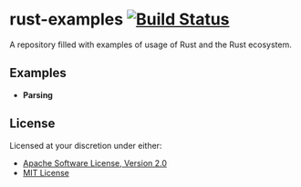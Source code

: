 # rust-examples [![Build Status][status.svg]][status]

A repository filled with examples of usage of Rust and the Rust ecosystem.

## Examples

 - **Parsing**

## License

Licensed at your discretion under either:

 - [Apache Software License, Version 2.0](./LICENSE-APACHE)
 - [MIT License](./LICENSE-MIT)

 [status]: https://github.com
 [status.svg]: https://github.com
